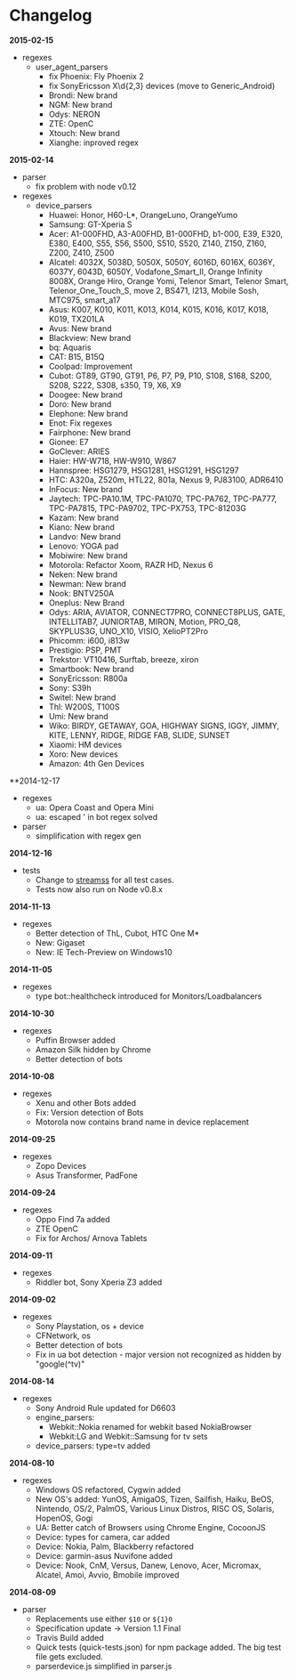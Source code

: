 # Changelog

**2015-02-15**
- regexes
  - user_agent_parsers
    - fix Phoenix: Fly Phoenix 2
    - fix SonyEricsson X\d{2,3} devices (move to Generic_Android)
    - Brondi: New brand
    - NGM: New brand
    - Odys: NERON
    - ZTE: OpenC
    - Xtouch: New brand
    - Xianghe: inproved regex

**2015-02-14**
- parser
  - fix problem with node v0.12
- regexes
  - device_parsers
    - Huawei: Honor, H60-L*, OrangeLuno, OrangeYumo
    - Samsung: GT-Xperia S
    - Acer: A1-000FHD, A3-A00FHD, B1-000FHD, b1-000, E39, E320, E380, E400, S55, S56, S500, S510, S520, Z140, Z150, Z160, Z200, Z410, Z500
    - Alcatel: 4032X, 5038D, 5050X, 5050Y, 6016D, 6016X, 6036Y, 6037Y, 6043D, 6050Y,     Vodafone_Smart_II, Orange Infinity 8008X, Orange Hiro, Orange Yomi, Telenor Smart, Telenor Smart, Telenor_One_Touch_S, move 2, BS471, I213, Mobile Sosh, MTC975, smart_a17
    - Asus: K007, K010, K011, K013, K014, K015, K016, K017, K018, K019, TX201LA
    - Avus: New brand
    - Blackview: New brand
    - bq: Aquaris
    - CAT: B15, B15Q
    - Coolpad: Improvement
    - Cubot: GT89, GT90, GT91, P6, P7, P9, P10, S108, S168, S200, S208, S222, S308, s350, T9, X6, X9
    - Doogee: New brand
    - Doro: New brand
    - Elephone: New brand
    - Enot: Fix regexes
    - Fairphone: New brand
    - Gionee: E7
    - GoClever: ARIES
    - Haier: HW-W718, HW-W910, W867
    - Hannspree: HSG1279, HSG1281, HSG1291, HSG1297
    - HTC: A320a, Z520m, HTL22, 801a, Nexus 9, PJ83100, ADR6410
    - InFocus: New brand
    - Jaytech: TPC-PA10.1M, TPC-PA1070, TPC-PA762, TPC-PA777, TPC-PA7815, TPC-PA9702, TPC-PX753, TPC-81203G
    - Kazam: New brand
    - Kiano: New brand
    - Landvo: New brand
    - Lenovo: YOGA pad
    - Mobiwire: New brand
    - Motorola: Refactor Xoom, RAZR HD, Nexus 6
    - Neken: New brand
    - Newman: New brand
    - Nook: BNTV250A
    - Oneplus: New Brand
    - Odys: ARIA, AVIATOR, CONNECT7PRO, CONNECT8PLUS, GATE, INTELLITAB7, JUNIORTAB, MIRON, Motion, PRO_Q8, SKYPLUS3G, UNO_X10, VISIO, XelioPT2Pro
    - Phicomm: i600, i813w
    - Prestigio: PSP, PMT
    - Trekstor: VT10416, Surftab, breeze, xiron
    - Smartbook: New brand
    - SonyEricsson: R800a
    - Sony: S39h
    - Switel: New brand
    - Thl: W200S, T100S
    - Umi: New brand
    - Wiko: BIRDY, GETAWAY, GOA, HIGHWAY SIGNS, IGGY, JIMMY, KITE, LENNY, RIDGE, RIDGE FAB, SLIDE, SUNSET
    - Xiaomi: HM devices
    - Xoro: New devices
    - Amazon: 4th Gen Devices

**2014-12-17
- regexes
  - ua: Opera Coast and Opera Mini
  - ua: escaped ' in bot regex solved
- parser
  - simplification with regex gen

**2014-12-16**
- tests
  - Change to [streamss](http://github.com/commenthol/streamss) for all test cases.
  - Tests now also run on Node v0.8.x

**2014-11-13**
- regexes
  - Better detection of ThL, Cubot, HTC One M*
  - New: Gigaset
  - New: IE Tech-Preview on Windows10

**2014-11-05**
- regexes
  - type bot::healthcheck introduced for Monitors/Loadbalancers

**2014-10-30**
- regexes
  - Puffin Browser added
  - Amazon Silk hidden by Chrome
  - Better detection of bots

**2014-10-08**
- regexes
  - Xenu and other Bots added
  - Fix: Version detection of Bots
  - Motorola now contains brand name in device replacement

**2014-09-25**

- regexes
  - Zopo Devices
  - Asus Transformer, PadFone

**2014-09-24**

- regexes
  - Oppo Find 7a added
  - ZTE OpenC
  - Fix for Archos/ Arnova Tablets

**2014-09-11**

- regexes
  - Riddler bot, Sony Xperia Z3 added

**2014-09-02**

- regexes
  - Sony Playstation, os + device
  - CFNetwork, os
  - Better detection of bots
  - Fix in ua bot detection - major version not recognized as hidden by "google(^tv)"

**2014-08-14**

- regexes
  - Sony Android Rule updated for D6603
  - engine_parsers:
    - Webkit::Nokia renamed for webkit based NokiaBrowser
    - Webkit:LG and Webkit::Samsung for tv sets
  - device_parsers: type=tv added

**2014-08-10**

- regexes
  - Windows OS refactored, Cygwin added
  - New OS's added: YunOS, AmigaOS, Tizen, Sailfish, Haiku, BeOS, Nintendo, OS/2, PalmOS, Various Linux Distros, RISC OS, Solaris, HopenOS, Gogi
  - UA: Better catch of Browsers using Chrome Engine, CocoonJS
  - Device: types for camera, car added
  - Device: Nokia, Palm, Blackberry refactored
  - Device: garmin-asus Nuvifone added
  - Device: Nook, CnM, Versus, Danew, Lenovo, Acer, Micromax, Alcatel, Amoi, Avvio, Bmobile improved

**2014-08-09**

- parser
  - Replacements use either `$10` or `${1}0`
  - Specification update -> Version 1.1 Final
  - Travis Build added
  - Quick tests (quick-tests.json) for npm package added.
    The big test file gets excluded.
  - parserdevice.js simplified in parser.js
